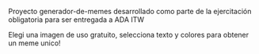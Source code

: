 Proyecto generador-de-memes desarrollado como parte de la ejercitación obligatoria para ser entregada a ADA ITW

Elegi una imagen de uso gratuito, selecciona texto y colores para obtener un meme unico! 
